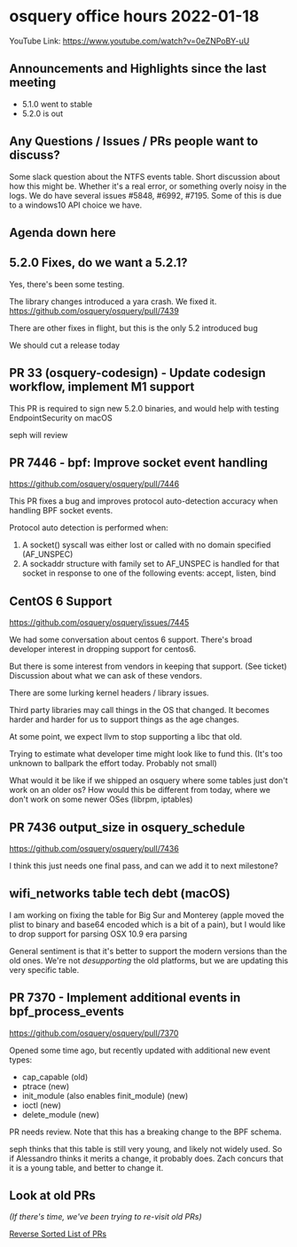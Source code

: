 # osquery office hours 2022-01-18

YouTube Link: https://www.youtube.com/watch?v=0eZNPoBY-uU

## Announcements and Highlights since the last meeting
* 5.1.0 went to stable
* 5.2.0 is out

## Any Questions / Issues / PRs people want to discuss?

Some slack question about the NTFS events table. Short discussion about how this might be. Whether it's a real error, or something overly noisy in the logs. We do have several issues #5848, #6992, #7195. Some of this is due to a windows10 API choice we have. 

## Agenda down here

## 5.2.0 Fixes, do we want a 5.2.1?

Yes, there's been some testing.

The library changes introduced a yara crash. We fixed it. https://github.com/osquery/osquery/pull/7439

There are other fixes in flight, but this is the only 5.2 introduced bug

We should cut a release today

## PR 33 (osquery-codesign) - Update codesign workflow, implement M1 support

This PR is required to sign new 5.2.0 binaries, and would help with testing EndpointSecurity on macOS

seph will review


## PR 7446 - bpf: Improve socket event handling

https://github.com/osquery/osquery/pull/7446

This PR fixes a bug and improves protocol auto-detection accuracy when handling BPF socket events.

Protocol auto detection is performed when:
1. A socket() syscall was either lost or called with no domain specified (AF_UNSPEC)
2. A sockaddr structure with family set to AF_UNSPEC is handled for that socket in response to one of the following events: accept, listen, bind

## CentOS 6 Support

https://github.com/osquery/osquery/issues/7445

We had some conversation about centos 6 support. There's broad developer interest in dropping support for centos6. 

But there is some interest from vendors in keeping that support. (See ticket) Discussion about what we can ask of these vendors. 

There are some lurking kernel headers / library issues.

Third party libraries may call things in the OS that changed. It becomes harder and harder for us to support things as the age changes.

At some point, we expect llvm to stop supporting a libc that old.

Trying to estimate what developer time might look like to fund this. (It's too unknown to ballpark the effort today. Probably not small)

What would it be like if we shipped an osquery where some tables just don't work on an older os? How would this be different from today, where we don't work on some newer OSes (librpm, iptables)


## PR 7436 output_size in osquery_schedule

https://github.com/osquery/osquery/pull/7436

I think this just needs one final pass, and can we add it to next milestone?

## wifi_networks table tech debt (macOS)

I am working on fixing the table for Big Sur and Monterey (apple moved the plist to binary and base64 encoded which is a bit of a pain), but I would like to drop support for parsing OSX 10.9 era parsing

General sentiment is that it's better to support the modern versions than the old ones. We're not _desupporting_ the old platforms, but we are updating this very specific table. 

## PR 7370 - Implement additional events in bpf_process_events

https://github.com/osquery/osquery/pull/7370

Opened some time ago, but recently updated with additional new event types:

 - cap_capable (old)
 - ptrace (new)
 - init_module (also enables finit_module) (new)
 - ioctl (new)
 - delete_module (new)

PR needs review. Note that this has a breaking change to the BPF schema.

seph thinks that this table is still very young, and likely not widely used. So if Alessandro thinks it merits a change, it probably does. Zach concurs that it is a young table, and better to change it.



## Look at old PRs 

_(If there's time, we've been trying to re-visit old PRs)_

[Reverse Sorted List of PRs](https://github.com/osquery/osquery/pulls?q=is%3Apr+is%3Aopen+sort%3Acreated-asc)
